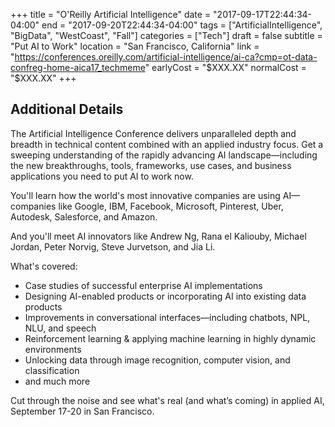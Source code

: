 +++
title = "O'Reilly Artificial Intelligence"
date = "2017-09-17T22:44:34-04:00"
end = "2017-09-20T22:44:34-04:00"
tags = ["ArtificialIntelligence", "BigData", "WestCoast", "Fall"]
categories = ["Tech"]
draft = false
subtitle = "Put AI to Work"
location = "San Francisco, California"
link = "https://conferences.oreilly.com/artificial-intelligence/ai-ca?cmp=ot-data-confreg-home-aica17_techmeme"
earlyCost = "$XXX.XX"
normalCost = "$XXX.XX"
+++

<!--more-->

## Additional Details

The Artificial Intelligence Conference delivers unparalleled depth and breadth in technical content combined with an applied industry focus. Get a sweeping understanding of the rapidly advancing AI landscape—including the new breakthroughs, tools, frameworks, use cases, and business applications you need to put AI to work now.

You'll learn how the world's most innovative companies are using AI—companies like Google, IBM, Facebook, Microsoft, Pinterest, Uber, Autodesk, Salesforce, and Amazon.

And you'll meet AI innovators like Andrew Ng, Rana el Kaliouby, Michael Jordan, Peter Norvig, Steve Jurvetson, and Jia Li.

What's covered:

- Case studies of successful enterprise AI implementations
- Designing AI-enabled products or incorporating AI into existing data products
- Improvements in conversational interfaces—including chatbots, NPL, NLU, and speech
- Reinforcement learning & applying machine learning in highly dynamic environments
- Unlocking data through image recognition, computer vision, and classification
- and much more

Cut through the noise and see what's real (and what’s coming) in applied AI, September 17-20 in San Francisco.